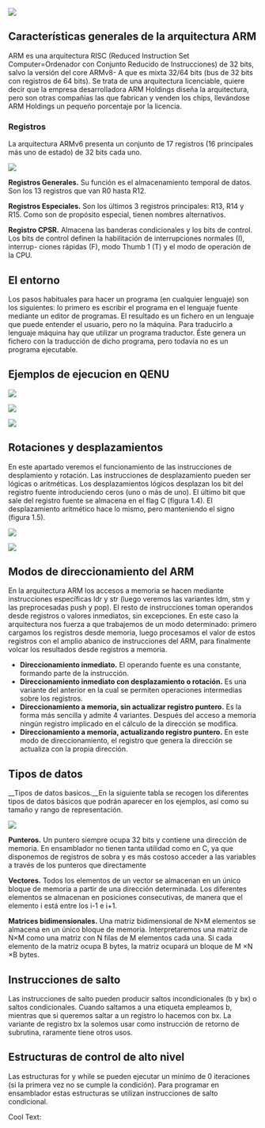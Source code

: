 ![](https://images.cooltext.com/5474909.png)

## Características generales de la arquitectura ARM
ARM es una arquitectura RISC (Reduced Instruction Set Computer=Ordenador
con Conjunto Reducido de Instrucciones) de 32 bits, salvo la versión del core ARMv8-
A que es mixta 32/64 bits (bus de 32 bits con registros de 64 bits). Se trata de una
arquitectura licenciable, quiere decir que la empresa desarrolladora ARM Holdings
diseña la arquitectura, pero son otras compañías las que fabrican y venden los chips,
llevándose ARM Holdings un pequeño porcentaje por la licencia.

### Registros
La arquitectura ARMv6 presenta un conjunto de 17 registros (16 principales más
uno de estado) de 32 bits cada uno.

![](Imagenes/r1.png)

__Registros Generales.__ Su función es el almacenamiento temporal de datos. Son los
13 registros que van R0 hasta R12.

__Registros Especiales.__ Son los últimos 3 registros principales: R13, R14 y R15.
Como son de propósito especial, tienen nombres alternativos.

__Registro CPSR.__ Almacena las banderas condicionales y los bits de control. Los
bits de control definen la habilitación de interrupciones normales (I), interrup-
ciones rápidas (F), modo Thumb 1
(T) y el modo de operación de la CPU.


## El entorno
Los pasos habituales para hacer un programa (en cualquier lenguaje) son los
siguientes: lo primero es escribir el programa en el lenguaje fuente mediante un editor de programas. El resultado es un fichero en un lenguaje que puede entender el
usuario, pero no la máquina. Para traducirlo a lenguaje máquina hay que utilizar
un programa traductor. Éste genera un fichero con la traducción de dicho programa,
pero todavía no es un programa ejecutable.

## Ejemplos de ejecucion en QENU

![](Imagenes/cmd.png)

![](Imagenes/consola.png)

![](Imagenes/amg.png)


## Rotaciones y desplazamientos
En este apartado veremos el funcionamiento de las instrucciones de desplamiento
y rotación. Las instrucciones de desplazamiento pueden ser lógicas o aritméticas.
Los desplazamientos lógicos desplazan los bit del registro fuente introduciendo
ceros (uno o más de uno). El último bit que sale del registro fuente se almacena en el
flag C (figura 1.4). El desplazamiento aritmético hace lo mismo, pero manteniendo
el signo (figura 1.5).

![](Imagenes/amg2.png)


![](https://images.cooltext.com/5474911.png)


## Modos de direccionamiento del ARM
En la arquitectura ARM los accesos a memoria se hacen mediante instrucciones específicas ldr y str (luego veremos las variantes ldm, stm y las preprocesadas push y pop).
El resto de instrucciones toman operandos desde registros o valores inmediatos, sin excepciones. En este caso la arquitectura nos fuerza a que trabajemos de
un modo determinado: primero cargamos los registros desde memoria, luego procesamos el valor de estos registros con el amplio abanico de instrucciones del ARM,
para finalmente volcar los resultados desde registros a memoria.

* __Direccionamiento inmediato.__ El operando fuente es una constante, formando parte de la instrucción.
* __Direccionamiento inmediato con desplazamiento o rotación.__ Es una variante del anterior en la cual se permiten operaciones intermedias sobre los registros.
* __Direccionamiento a memoria, sin actualizar registro puntero.__ Es la forma más sencilla y admite 4 variantes. Después del acceso a memoria ningún registro implicado en el cálculo de la dirección se modifica.
* __Direccionamiento a memoria, actualizando registro puntero.__ En este modo de direccionamiento, el registro que genera la dirección se actualiza con la propia dirección. 

## Tipos de datos
__Tipos de datos basicos.__En la siguiente tabla se recogen los diferentes tipos de datos básicos que podrán aparecer en los ejemplos, así como su
tamaño y rango de representación.

![](Imagenes/amg3.png)

__Punteros.__ Un puntero siempre ocupa 32 bits y contiene una dirección de memoria.
En ensamblador no tienen tanta utilidad como en C, ya que disponemos de registros
de sobra y es más costoso acceder a las variables a través de los punteros que directamente

__Vectores.__ Todos los elementos de un vector se almacenan en un único bloque de
memoria a partir de una dirección determinada. Los diferentes elementos se almacenan en posiciones consecutivas, de manera que el elemento i está entre los i-1 e i+1.

__Matrices bidimensionales.__ Una matriz bidimensional de N×M elementos se almacena en un único bloque de memoria. Interpretaremos una matriz de N×M como
una matriz con N filas de M elementos cada una. Si cada elemento de la matriz
ocupa B bytes, la matriz ocupará un bloque de M ×N ×B bytes.

## Instrucciones de salto
Las instrucciones de salto pueden producir saltos incondicionales (b y bx) o
saltos condicionales. Cuando saltamos a una etiqueta empleamos b, mientras que
si queremos saltar a un registro lo hacemos con bx. La variante de registro bx la solemos usar como instrucción de retorno de subrutina, raramente tiene otros usos.

## Estructuras de control de alto nivel
Las estructuras for y while se pueden ejecutar un mínimo de 0 iteraciones (si
la primera vez no se cumple la condición). Para programar en ensamblador estas estructuras se utilizan instrucciones de salto condicional.

<a href="http://cooltext.com" target="_top"><img src="https://cooltext.com/images/ct_pixel.gif" width="80" height="15" alt="Cool Text: Logo and Graphics Generator" border="0" /></a>
